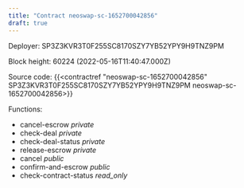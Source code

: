 ```yaml
---
title: "Contract neoswap-sc-1652700042856"
draft: true
---
```

Deployer: SP3Z3KVR3T0F255SC8170SZY7YB52YPY9H9TNZ9PM


 



Block height: 60224 (2022-05-16T11:40:47.000Z)

Source code: {{<contractref "neoswap-sc-1652700042856" SP3Z3KVR3T0F255SC8170SZY7YB52YPY9H9TNZ9PM neoswap-sc-1652700042856>}}

Functions:

* cancel-escrow _private_
* check-deal _private_
* check-deal-status _private_
* release-escrow _private_
* cancel _public_
* confirm-and-escrow _public_
* check-contract-status _read_only_
